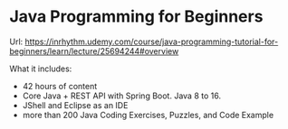 # Java Programming for Beginners

Url: https://inrhythm.udemy.com/course/java-programming-tutorial-for-beginners/learn/lecture/25694244#overview

What it includes:

- 42 hours of content
- Core Java + REST API with Spring Boot. Java 8 to 16.
- JShell and Eclipse as an IDE
- more than 200 Java Coding Exercises, Puzzles, and Code Example
